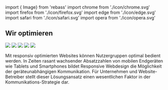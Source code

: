 


import { Image} from 'rebass'
import chrome from './icon/chrome.svg'
import firefox from './icon/firefox.svg'
import edge from './icon/edge.svg'
import safari from './icon/safari.svg'
import opera from './icon/opera.svg'


## Wir optimieren

<Image width={100} src={chrome} style={{margin:20}} />
<Image width={100} src={firefox} style={{margin:20}}/>
<Image width={100} src={edge} style={{margin:20}} />
<Image width={100} src={safari} style={{margin:20}}/>
<Image width={100} src={opera} style={{margin:20}}/>



Mit responsiv optimierten Websites können Nutzergruppen optimal bedient werden. 
In Zeiten rasant wachsender Absatzzahlen von mobilen Endgeräten wie Tablets und Smartphones
 bildet Responsive Webdesign die Möglichkeit der geräteunabhängigen Kommunikation. 
 Für Unternehmen und Website-Betreiber stellt dieser Lösungsansatz einen wesentlichen Faktor 
 in der Kommunikations-Strategie dar. 